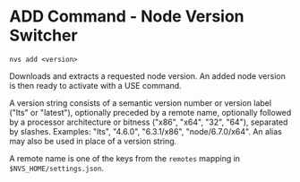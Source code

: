# ADD Command - Node Version Switcher
```
nvs add <version>
```
Downloads and extracts a requested node version. An added node version is then ready to activate with a USE command.

A version string consists of a semantic version number or version label ("lts" or "latest"), optionally preceded by a remote name, optionally followed by a processor architecture or bitness ("x86", "x64", "32", "64"), separated by slashes. Examples: "lts", "4.6.0", "6.3.1/x86", "node/6.7.0/x64". An alias may also be used in place of a version string.

A remote name is one of the keys from the `remotes` mapping in `$NVS_HOME/settings.json`.
